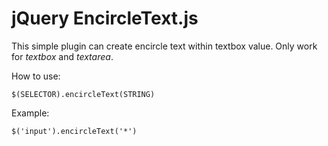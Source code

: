 # jQuery EncircleText.js

This simple plugin can create encircle text within textbox value. Only work for _textbox_ and _textarea_.

How to use:

`$(SELECTOR).encircleText(STRING)`


Example:

`$('input').encircleText('*')`
